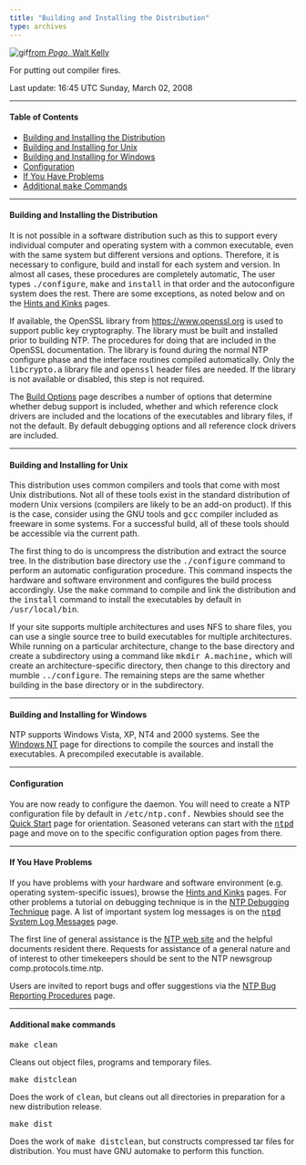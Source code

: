 ```yaml
---
title: "Building and Installing the Distribution"
type: archives
---
```


![gif](/archives/pic/beaver.gif)[from _Pogo_, Walt Kelly](/reflib/pictures)

For putting out compiler fires.

Last update: 16:45 UTC Sunday, March 02, 2008

* * *

#### Table of Contents

*   [Building and Installing the Distribution](/archives/4.2.6-series/build/#building-and-installing-the-distribution)
*   [Building and Installing for Unix](/archives/4.2.6-series/build/#building-and-installing-for-unix)
*   [Building and Installing for Windows](/archives/4.2.6-series/build/#building-and-installing-for-windows)
*   [Configuration](/archives/4.2.6-series/build/#configuration)
*   [If You Have Problems](/archives/4.2.6-series/build/#if-you-have-problems)
*   [Additional <tt>make</tt> Commands](/archives/4.2.6-series/build/#additional-ttmakett-commands)

* * *

#### Building and Installing the Distribution

It is not possible in a software distribution such as this to support every individual computer and operating system with a common executable, even with the same system but different versions and options. Therefore, it is necessary to configure, build and install for each system and version. In almost all cases, these procedures are completely automatic, The user types <tt>./configure</tt>, <tt>make</tt> and <tt>install</tt> in that order and the autoconfigure system does the rest. There are some exceptions, as noted below and on the [Hints and Kinks](/archives/4.2.6-series/hints) pages.

If available, the OpenSSL library from https://www.openssl.org is used to support public key cryptography. The library must be built and installed prior to building NTP. The procedures for doing that are included in the OpenSSL documentation. The library is found during the normal NTP configure phase and the interface routines compiled automatically. Only the <tt>libcrypto.a</tt> library file and <tt>openssl</tt> header files are needed. If the library is not available or disabled, this step is not required.

The [Build Options](/archives/4.2.6-series/config) page describes a number of options that determine whether debug support is included, whether and which reference clock drivers are included and the locations of the executables and library files, if not the default. By default debugging options and all reference clock drivers are included.
* * *

#### Building and Installing for Unix

This distribution uses common compilers and tools that come with most Unix distributions. Not all of these tools exist in the standard distribution of modern Unix versions (compilers are likely to be an add-on product). If this is the case, consider using the GNU tools and <tt>gcc</tt> compiler included as freeware in some systems. For a successful build, all of these tools should be accessible via the current path.

The first thing to do is uncompress the distribution and extract the source tree. In the distribution base directory use the <tt>./configure</tt> command to perform an automatic configuration procedure. This command inspects the hardware and software environment and configures the build process accordingly. Use the <tt>make</tt> command to compile and link the distribution and the <tt>install</tt> command to install the executables by default in <tt>/usr/local/bin</tt>.

If your site supports multiple architectures and uses NFS to share files, you can use a single source tree to build executables for multiple architectures. While running on a particular architecture, change to the base directory and create a subdirectory using a command like <tt>mkdir A.machine,</tt> which will create an architecture-specific directory, then change to this directory and mumble <tt>../configure</tt>. The remaining steps are the same whether building in the base directory or in the subdirectory.

* * *

#### Building and Installing for Windows

NTP supports Windows Vista, XP, NT4 and 2000 systems. See the [Windows NT](/archives/hints/winnt) page for directions to compile the sources and install the executables. A precompiled executable is available.

* * *

#### Configuration

You are now ready to configure the daemon. You will need to create a NTP configuration file by default in <tt>/etc/ntp.conf.</tt> Newbies should see the [Quick Start](/archives/4.2.6-series/quick) page for orientation. Seasoned veterans can start with the [<tt>ntpd</tt>](/archives/4.2.6-series/ntpd) page and move on to the specific configuration option pages from there.

* * *

#### If You Have Problems

If you have problems with your hardware and software environment (e.g. operating system-specific issues), browse the [Hints and Kinks](/archives/4.2.6-series/hints) pages. For other problems a tutorial on debugging technique is in the [NTP Debugging Technique](/archives/4.2.6-series/debug) page. A list of important system log messages is on the [<tt>ntpd</tt> System Log Messages](/archives/4.2.6-series/msyslog) page.

The first line of general assistance is the [NTP web site](http://www.ntp.org) and the helpful documents resident there. Requests for assistance of a general nature and of interest to other timekeepers should be sent to the NTP newsgroup comp.protocols.time.ntp.

Users are invited to report bugs and offer suggestions via the [NTP Bug Reporting Procedures](/archives/4.2.6-series/bugs) page.

* * *

#### Additional <tt>make</tt> commands

<dt><tt>make clean</tt></dt>

Cleans out object files, programs and temporary files.

<dt><tt>make distclean</tt></dt>

Does the work of <tt>clean</tt>, but cleans out all directories in preparation for a new distribution release.

<dt><tt>make dist</tt></dt>

Does the work of <tt>make distclean</tt>, but constructs compressed tar files for distribution. You must have GNU automake to perform this function.